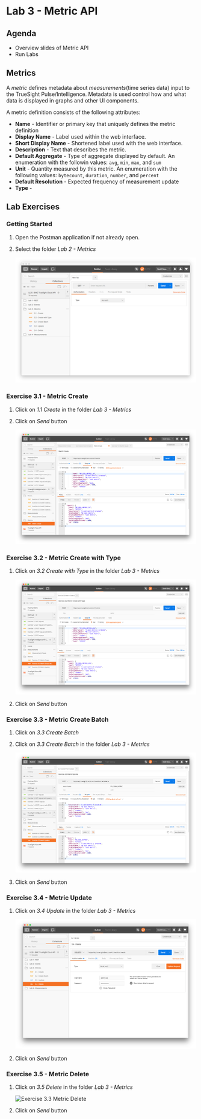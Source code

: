 Lab 3 - Metric API
==================

Agenda
------
- Overview slides of Metric API
- Run Labs

Metrics
-------

A _metric_ defines metadata about _measurements_(time series data) input to the TrueSight Pulse/Intelligence. Metadata
is used control how and what data is displayed in graphs and other UI components.

A metric definition consists of the following attributes:

- **Name** - Identifier or primary key that uniquely defines the metric definition
- **Display Name** - Label used within the web interface.
- **Short Display Name** - Shortened label used with the web interface.
- **Description** - Text that describes the metric.
- **Default Aggregate** - Type of aggregate displayed by default. An enumeration with the followin values: 
`avg`, `min`, `max`, and `sum`
- **Unit** - Quantity measured by this metric. An enumeration with the following values: `bytecount`,
`duration`, `number`, and `percent`
- **Default Resolution** - Expected frequency of measurement update
- **Type** - 


Lab Exercises
-------------

### Getting Started

1. Open the Postman application if not already open.
2. Select the folder _Lab 2 - Metrics_

    ![Lab 3 API Collector Folder](images/lab3/lab3-metrics-folder.png)
    
### Exercise 3.1 - Metric Create

1. Click on _1.1 Create_ in the folder _Lab 3 - Metrics_
2. Click on _Send_ button

    ![Exercise 3.1 Create](images/lab3/ex-3.1-start.png)

### Exercise 3.2 - Metric Create with Type

1. Click on _3.2 Create with Type_ in the folder _Lab 3 - Metrics_

    ![Exercise 3.2 Create with Type](images/lab3/ex-3.2-start.png)

2. Click on _Send_ button


### Exercise 3.3 - Metric Create Batch

1. Click on _3.3 Create Batch_ 
1. Click on _3.3 Create Batch_ in the folder _Lab 3 - Metrics_

    ![Exercise 3.3 Create Batch](images/lab3/ex-3.3-start.png)
    
2. Click on _Send_ button


### Exercise 3.4 - Metric Update

1. Click on _3.4 Update_ in the folder _Lab 3 - Metrics_

    ![Exercise 3.4 Metric Update](images/lab3/ex-3.4-start.png)
    
2. Click on _Send_ button


### Exercise 3.5 - Metric Delete

1. Click on _3.5 Delete_ in the folder _Lab 3 - Metrics_

    ![Exercise 3.3 Metric Delete](images/lab3/ex-3.5-start.png)
    
2. Click on _Send_ button

